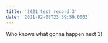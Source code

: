 ```yaml
---
title: '2021 test record 3'
date: '2021-02-08T23:59:59.000Z'
---
```


Who knows what gonna happen next 3!
